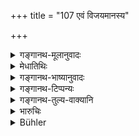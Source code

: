 +++
title = "107 एवं विजयमानस्य"

+++

<details><summary>गङ्गानथ-मूलानुवादः</summary>

While he is thus engaged in conquest, if there should be any opponents for him, all these he shall bring under subjugation by means of conciliation and other expedients.—(107)
</details>

<details><summary>मेधातिथिः</summary>

**ये परिपन्थिनः** प्रतिपक्षतया वर्तन्ते ते **वशम् आनेतव्याः**, न त्व् आनुकूल्येन ये वर्तन्ते । ते ऽपि **सामादिभिः** पूर्वम्, न प्रथमत एव दण्डेन ॥ ७.१०७ ॥
</details>

<details><summary>गङ्गानथ-भाष्यानुवादः</summary>

Those persons only who come forward to oppose him should be brought under subjugation, and not those who behave favourably towards him. But even the former shall first be tried to be won over by means of conciliation, and not all at once by force.—(107)
</details>

<details><summary>गङ्गानथ-टिप्पन्यः</summary>

This verse is quoted in *Vīramitrodaya* (Rājanīti, p. 404).
</details>

<details><summary>गङ्गानथ-तुल्य-वाक्यानि</summary>

*Vālmīki-Rāmāyaṇa* (Vīramitrodaya-Rājanīti, p. 404).—‘Towards gentlemen
and towards those possessed of good qualities, he shall employ conciliation; towards the covetous, he shall employ presents; towards the suspected, dissension; and towards the wicked, force.’
</details>

<details><summary>भारुचिः</summary>

एवं विजये स्थितस्य राज्ञो ये प्रतापेन नोपनमेरन् तान् पश्चात् सामादिभिर् वशीकुर्यात् ॥ ७.१०७ ॥
</details>

<details><summary>Bühler</summary>

107	When he is thus engaged in conquest, let him subdue all the opponents whom he may find, by the (four) expedients, conciliation and the rest.
</details>
